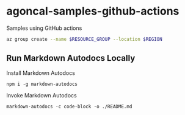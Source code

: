# agoncal-samples-github-actions
Samples using GitHub actions

<!-- MARKDOWN-AUTO-DOCS:START (CODE:src=./core-group/group-create/group-create.sh) -->
<!-- The below code snippet is automatically added from ./core-group/group-create/group-create.sh -->
```sh
az group create --name $RESOURCE_GROUP --location $REGION
```
<!-- MARKDOWN-AUTO-DOCS:END -->

## Run Markdown Autodocs Locally

Install Markdown Autodocs

```
npm i -g markdown-autodocs
```

Invoke Markdown Autodocs

```
markdown-autodocs -c code-block -o ./README.md 
```
